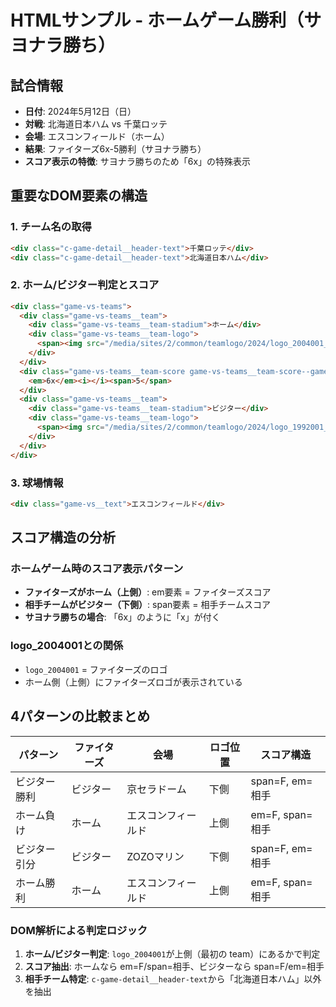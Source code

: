 # HTMLサンプル - ホームゲーム勝利（サヨナラ勝ち）

## 試合情報

- **日付**: 2024年5月12日（日）
- **対戦**: 北海道日本ハム vs 千葉ロッテ
- **会場**: エスコンフィールド（ホーム）
- **結果**: ファイターズ6x-5勝利（サヨナラ勝ち）
- **スコア表示の特徴**: サヨナラ勝ちのため「6x」の特殊表示

## 重要なDOM要素の構造

### 1. チーム名の取得

```html
<div class="c-game-detail__header-text">千葉ロッテ</div>
<div class="c-game-detail__header-text">北海道日本ハム</div>
```

### 2. ホーム/ビジター判定とスコア

```html
<div class="game-vs-teams">
  <div class="game-vs-teams__team">
    <div class="game-vs-teams__team-stadium">ホーム</div>
    <div class="game-vs-teams__team-logo">
      <span><img src="/media/sites/2/common/teamlogo/2024/logo_2004001_l.png" alt="" /></span>
    </div>
  </div>
  <div class="game-vs-teams__team-score game-vs-teams__team-score--game-end">
    <em>6x</em><i></i><span>5</span>
  </div>
  <div class="game-vs-teams__team">
    <div class="game-vs-teams__team-stadium">ビジター</div>
    <div class="game-vs-teams__team-logo">
      <span><img src="/media/sites/2/common/teamlogo/2024/logo_1992001_l.png" alt="" /></span>
    </div>
  </div>
</div>
```

### 3. 球場情報

```html
<div class="game-vs__text">エスコンフィールド</div>
```

## スコア構造の分析

### ホームゲーム時のスコア表示パターン

- **ファイターズがホーム（上側）**: em要素 = ファイターズスコア
- **相手チームがビジター（下側）**: span要素 = 相手チームスコア
- **サヨナラ勝ちの場合**: 「6x」のように「x」が付く

### logo_2004001との関係

- `logo_2004001` = ファイターズのロゴ
- ホーム側（上側）にファイターズロゴが表示されている

## 4パターンの比較まとめ

| パターン     | ファイターズ | 会場               | ロゴ位置 | スコア構造      |
| ------------ | ------------ | ------------------ | -------- | --------------- |
| ビジター勝利 | ビジター     | 京セラドーム       | 下側     | span=F, em=相手 |
| ホーム負け   | ホーム       | エスコンフィールド | 上側     | em=F, span=相手 |
| ビジター引分 | ビジター     | ZOZOマリン         | 下側     | span=F, em=相手 |
| ホーム勝利   | ホーム       | エスコンフィールド | 上側     | em=F, span=相手 |

### DOM解析による判定ロジック

1. **ホーム/ビジター判定**: `logo_2004001`が上側（最初の team）にあるかで判定
2. **スコア抽出**: ホームなら em=F/span=相手、ビジターなら span=F/em=相手
3. **相手チーム特定**: `c-game-detail__header-text`から「北海道日本ハム」以外を抽出
